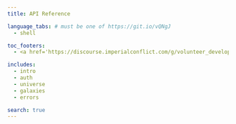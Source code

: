 ```yaml
---
title: API Reference

language_tabs: # must be one of https://git.io/vQNgJ
  - shell

toc_footers:
  - <a href='https://discourse.imperialconflict.com/g/volunteer_developers'>Get Developer Client Credentials</a>

includes:
  - intro
  - auth
  - universe
  - galaxies
  - errors

search: true
---
```

